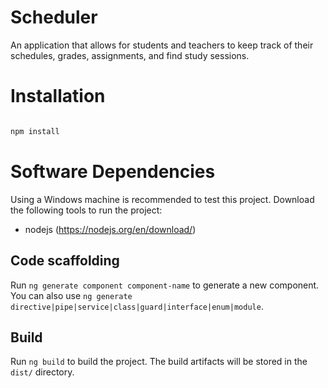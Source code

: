 # Scheduler

An application that allows for students and teachers to keep track of their schedules, grades, assignments, and find study sessions.

# Installation

```bash

npm install

```

# Software Dependencies
Using a Windows machine is recommended to test this project.
Download the following tools to run the project:
*  nodejs (https://nodejs.org/en/download/)

## Code scaffolding

Run `ng generate component component-name` to generate a new component. You can also use `ng generate directive|pipe|service|class|guard|interface|enum|module`.

## Build

Run `ng build` to build the project. The build artifacts will be stored in the `dist/` directory.

